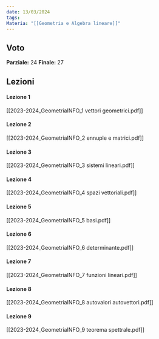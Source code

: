 ```yaml
---
date: 13/03/2024
tags: 
Materia: "[[Geometria e Algebra lineare]]"
---
```


$\newcommand{\N}{\mathbb{N}}\newcommand{\R}{\mathbb{R}}\newcommand{\Z}{\mathbb{Z}}\newcommand{\Fcal}{\mathcal{F}}$
## Voto
**Parziale:** 24
**Finale:** 27
## Lezioni
#### Lezione 1
[[2023-2024_GeometriaINFO_1 vettori geometrici.pdf]]
#### Lezione 2
[[2023-2024_GeometriaINFO_2 ennuple e matrici.pdf]]
#### Lezione 3
[[2023-2024_GeometriaINFO_3 sistemi lineari.pdf]]
#### Lezione 4
[[2023-2024_GeometriaINFO_4 spazi vettoriali.pdf]]
#### Lezione 5
[[2023-2024_GeometriaINFO_5 basi.pdf]]
#### Lezione 6
[[2023-2024_GeometriaINFO_6 determinante.pdf]]
#### Lezione 7
[[2023-2024_GeometriaINFO_7 funzioni lineari.pdf]]
#### Lezione 8
[[2023-2024_GeometriaINFO_8 autovalori autovettori.pdf]]
#### Lezione 9
[[2023-2024_GeometriaINFO_9 teorema spettrale.pdf]]
